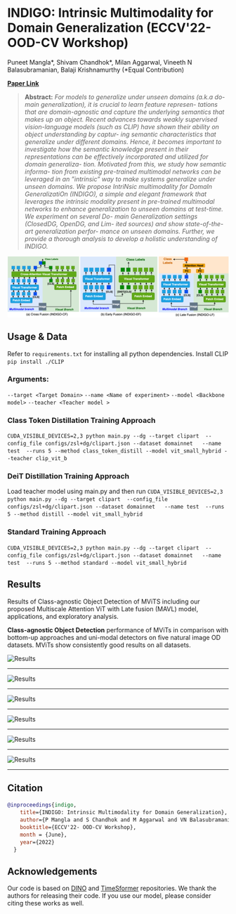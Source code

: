 # INDIGO: Intrinsic Multimodality for Domain Generalization (ECCV'22- OOD-CV Workshop)

Puneet Mangla*,
Shivam Chandhok*,
Milan Aggarwal,
Vineeth N Balasubramanian,
Balaji Krishnamurthy (*Equal Contribution)

**[Paper Link](https://arxiv.org/abs/2206.05912)** 


> **Abstract:**
>*For models to generalize under unseen domains (a.k.a do- main generalization), it is crucial to learn feature represen- tations that are domain-agnostic and capture the underlying semantics that makes up an object. Recent advances towards weakly supervised vision-language models (such as CLIP) have shown their ability on object understanding by captur- ing semantic characteristics that generalize under different domains. Hence, it becomes important to investigate how the semantic knowledge present in their representations can be effectively incorporated and utilized for domain generaliza- tion. Motivated from this, we study how semantic informa- tion from existing pre-trained multimodal networks can be leveraged in an ”intrinsic” way to make systems generalize under unseen domains. We propose IntriNsic multimodality for DomaIn GeneralizatiOn (INDIGO), a simple and elegant framework that leverages the intrinsic modality present in pre-trained multimodal networks to enhance generalization to unseen domains at test-time. We experiment on several Do- main Generalization settings (ClosedDG, OpenDG, and Lim- ited sources) and show state-of-the-art generalization perfor- mance on unseen domains. Further, we provide a thorough analysis to develop a holistic understanding of INDIGO.*


<p align="center">
  <img alt="intro_image" src="./images/main_fig.png" width="1150"/>
</p>



## Usage & Data
Refer to `requirements.txt` for installing all python dependencies.
Install CLIP
```pip install ./CLIP```


### Arguments: 
```--target <Target Domain>```
```--name <Name of experiment>```
```--model <Backbone model>```
```--teacher <Teacher model >```

### Class Token Distillation Training Approach
```CUDA_VISIBLE_DEVICES=2,3 python main.py --dg --target clipart  --config_file configs/zsl+dg/clipart.json --dataset domainnet   --name test  --runs 5 --method class_token_distill --model vit_small_hybrid --teacher clip_vit_b ```

### DeiT Distillation Training Approach
Load teacher model using main.py and then run
```CUDA_VISIBLE_DEVICES=2,3 python main.py --dg --target clipart  --config_file configs/zsl+dg/clipart.json --dataset domainnet   --name test  --runs 5 --method distill --model vit_small_hybrid ```

### Standard Training Approach
```CUDA_VISIBLE_DEVICES=2,3 python main.py --dg --target clipart  --config_file configs/zsl+dg/clipart.json --dataset domainnet   --name test  --runs 5 --method standard --model vit_small_hybrid```
## Results
Results of Class-agnostic Object Detection of MViTS including our proposed Multiscale Attention ViT with Late fusion
(MAVL) model, applications, and exploratory analysis.

<strong>Class-agnostic Object Detection</strong> performance of MViTs in comparison with bottom-up approaches and uni-modal detectors on five natural image OD datasets. MViTs show consistently good results on all datasets.

![Results](./images/tab1.png)

<hr />


![Results](./images/attn.png)

<hr />


![Results](./images/tab3.png)

<hr />



![Results](./images/tab2.png)

<hr />


![Results](.images/ablation.png)

<hr />


![Results](.images/ablation2.png)

<hr />







## Citation

```bibtex
@inproceedings{indigo,
    title={INDIGO: Intrinsic Multimodality for Domain Generalization}, 
    author={P Mangla and S Chandhok and M Aggarwal and VN Balasubramanian and B Krishnamurthy},
    booktitle={ECCV'22- OOD-CV Workshop},
    month = {June},
    year={2022}
  }
```


## Acknowledgements
Our code is based on [DINO](https://github.com/facebookresearch/dino) and [TimeSformer](https://github.com/facebookresearch/TimeSformer) repositories. We thank the authors for releasing their code. If you use our model, please consider citing these works as well.


